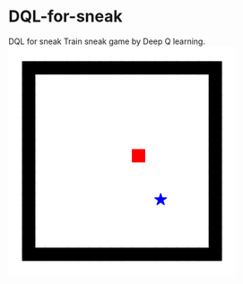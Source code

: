 # DQL-for-sneak
DQL for sneak
Train sneak game by Deep Q learning. 
![Alt Text](snake_animation.gif)
